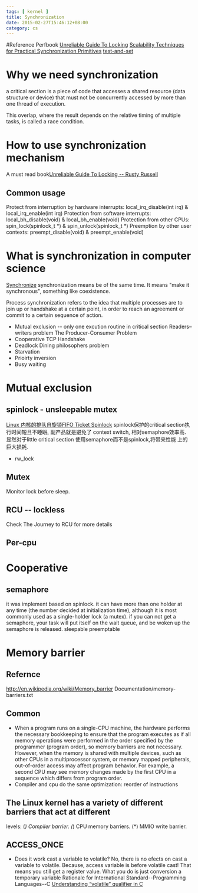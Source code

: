 ```yaml
---
tags: [ kernel ] 
title: Synchronization
date: 2015-02-27T15:46:12+08:00 
category: cs
---
```


#Reference
Perfbook
[Unreliable Guide To Locking](https://www.kernel.org/pub/linux/kernel/people/rusty/kernel-locking/index.html)
[Scalability Techniques for Practical Synchronization Primitives](http://queue.acm.org/detail.cfm?id=2698990)
[test-and-set](http://web.cecs.pdx.edu/~walpole/class/cse513/slides/3.pdf)

# Why we need synchronization
a critical section is a piece of code that accesses a shared resource 
(data structure or device) that must not be concurrently accessed by more than one thread of execution.

This overlap, where the result depends on the relative timing of multiple tasks, is called a race condition. 
# How to use synchronization mechanism
A must read book[Unreliable Guide To Locking -- Rusty Russell](https://www.kernel.org/pub/linux/kernel/people/rusty/kernel-locking/index.html)
## Common usage
Protect from interruption by hardware interrupts:
        local_irq_disable(int irq) & local_irq_enable(int irq)
Protection from software interrupts:
        local_bh_disable(void) & local_bh_enable(void)
Protection from other CPUs:
        spin_lock(spinlock_t *) & spin_unlock(spinlock_t *)
Preemption by other user contexts:
        preempt_disable(void) & preempt_enable(void) 
# What is synchronization in computer science 
[Synchronize](http://www.etymonline.com/index.php?term=synchronize)
synchronization means be of the same time.
It means "make it synchronous", something like coexistence.

Process synchronization refers to the idea that multiple processes are 
to join up or handshake at a certain point, in order to reach an 
agreement or commit to a certain sequence of action.
* Mutual exclusion -- only one excution routine in  critical section
Readers–writers problem
The Producer-Consumer Problem 
* Cooperative
TCP Handshake 
* Deadlock
Dining philosophers problem
* Starvation
* Prioirty inversion
* Busy waiting

# Mutual exclusion
## spinlock - unsleepable mutex
[Linux 内核的排队自旋锁FIFO Ticket Spinlock](https://www.ibm.com/developerworks/cn/linux/l-cn-spinlock/)
spinlock保护的critical section执行时间短且不睡眠, 副产品就是避免了
context switch, 相对semaphore效率高.
显然对于little critical section 使用semaphore而不是spinlock,将带来性能
上的巨大损耗.
* rw_lock

## Mutex
Monitor lock before sleep.

## RCU -- lockless
Check The Journey to RCU for more details
## Per-cpu

# Cooperative
## semaphore 
it was implement based on spinlock.
it can have more than one holder at any time (the number decided at initialization time), 
although it is most commonly used as a single-holder lock (a mutex).
if you can not get a semaphore, your task will put itself on the wait queue, and be woken 
up the semaphore is released.
sleepable
preemptable
# Memory barrier
## Refernce
http://en.wikipedia.org/wiki/Memory_barrier
Documentation/memory-barriers.txt
## Common
* When a program runs on a single-CPU machine, the hardware performs the necessary bookkeeping 
to ensure that the program executes as if all memory operations were performed in the order 
specified by the programmer (program order), so memory barriers are not necessary. 
However, when the memory is shared with multiple devices, such as other CPUs in a multiprocessor 
system, or memory mapped peripherals, out-of-order access may affect program behavior. 
For example, a second CPU may see memory changes made by the first CPU in a sequence which differs from program order.
* Compiler and cpu do the same optimization: reorder of instructions
## The Linux kernel has a variety of different barriers that act at different
levels:
  (*) Compiler barrier.
  (*) CPU memory barriers.
  (*) MMIO write barrier.
## ACCESS_ONCE
* Does it work cast a variable to volatile?
No, there is no efects on cast a variable to volatile.
Because, access variable is before volatile cast! That means you
still get a register value. What you do is just conversion a temporary variable
Rationale for International Standard--Programming Languages--C
[Understanding “volatile” qualifier in C](http://www.geeksforgeeks.org/understanding-volatile-qualifier-in-c/)
